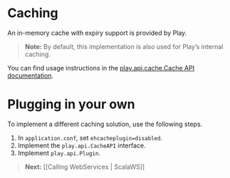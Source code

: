 # Caching

An in-memory cache with expiry support is provided by Play.

> **Note:** By default, this implementation is also used for Play’s internal caching.

You can find usage instructions in the [play.api.cache.Cache API documentation](https://github.com/playframework/Play20/blob/master/framework/src/play/src/main/scala/play/api/cache/Cache.scala).

# Plugging in your own

To implement a different caching solution, use the following steps.

1. In ```application.conf```, set ```ehcacheplugin=disabled```.
2. Implement the ```play.api.CacheAPI``` interface.
3. Implement ```play.api.Plugin```.

> **Next:** [[Calling WebServices | ScalaWS]]